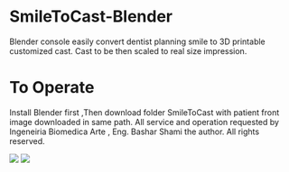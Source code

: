 # SmileToCast-Blender

Blender console easily convert dentist planning smile to 3D printable customized cast.
Cast to be then scaled to real size impression.

# To Operate
Install Blender first ,Then download folder SmileToCast with patient front image downloaded in same path.
All service and operation requested by Ingeneiria Biomedica Arte , Eng. Bashar Shami the author.
All rights reserved.


![](https://github.com/basharbme/Dental-Smile-Project/blob/main/Screenshot_1.png)
![](https://github.com/basharbme/SmileToCast-Blender/blob/main/2.PNG)



